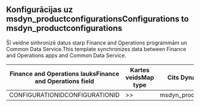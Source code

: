 ## <a name="configurations-to-msdyn_productconfigurations"></a><span data-ttu-id="0b1c1-101">Konfigurācijas uz msdyn_productconfigurations</span><span class="sxs-lookup"><span data-stu-id="0b1c1-101">Configurations to msdyn_productconfigurations</span></span>

<span data-ttu-id="0b1c1-102">Šī veidne sinhronizē datus starp Finance and Operations programmām un Common Data Service.</span><span class="sxs-lookup"><span data-stu-id="0b1c1-102">This template synchronizes data between Finance and Operations apps and Common Data Service.</span></span>

<span data-ttu-id="0b1c1-103">Finance and Operations lauks</span><span class="sxs-lookup"><span data-stu-id="0b1c1-103">Finance and Operations field</span></span> | <span data-ttu-id="0b1c1-104">Kartes veids</span><span class="sxs-lookup"><span data-stu-id="0b1c1-104">Map type</span></span> | <span data-ttu-id="0b1c1-105">Cits Dynamics 365 lauks</span><span class="sxs-lookup"><span data-stu-id="0b1c1-105">Other Dynamics 365 field</span></span> | <span data-ttu-id="0b1c1-106">Noklusējuma vērtība</span><span class="sxs-lookup"><span data-stu-id="0b1c1-106">Default value</span></span>
---|---|---|---
<span data-ttu-id="0b1c1-107">CONFIGURATIONID</span><span class="sxs-lookup"><span data-stu-id="0b1c1-107">CONFIGURATIONID</span></span> | >> | <span data-ttu-id="0b1c1-108">msdyn_productconfiguration</span><span class="sxs-lookup"><span data-stu-id="0b1c1-108">msdyn_productconfiguration</span></span> | 
